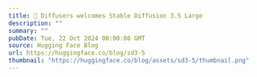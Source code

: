 ```yaml
---
title: 🧨 Diffusers welcomes Stable Diffusion 3.5 Large
description: ""
summary: ""
pubDate: Tue, 22 Oct 2024 00:00:00 GMT
source: Hugging Face Blog
url: https://huggingface.co/blog/sd3-5
thumbnail: "https://huggingface.co/blog/assets/sd3-5/thumbnail.png"
---
```


